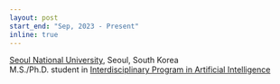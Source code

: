 ```yaml
---
layout: post
start_end: "Sep, 2023 - Present"
inline: true
---
```


[Seoul National University](https://www.snu.ac.kr/), Seoul, South Korea \
M.S./Ph.D. student in [Interdisciplinary Program in Artificial Intelligence](https://gsai.snu.ac.kr/)
